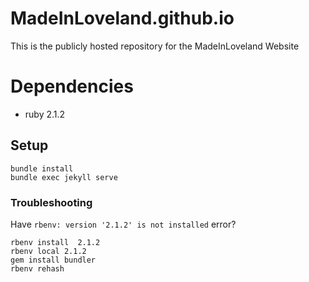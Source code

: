 # MadeInLoveland.github.io
This is the publicly hosted repository for the MadeInLoveland Website

# Dependencies
- ruby 2.1.2

## Setup

```
bundle install
bundle exec jekyll serve
```

### Troubleshooting
Have `rbenv: version '2.1.2' is not installed` error?

```
rbenv install  2.1.2
rbenv local 2.1.2
gem install bundler
rbenv rehash
```
